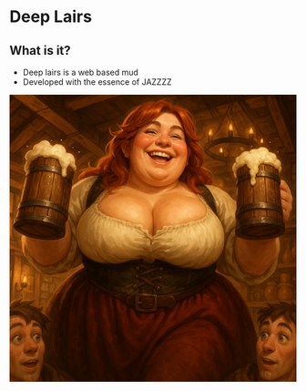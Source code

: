 # Deep Lairs

## What is it?

- Deep lairs is a web based mud
- Developed with the essence of JAZZZZ

![Drinks all round!](https://raw.githubusercontent.com/Github-Reneon/Deep-Lairs/refs/heads/master/drinks.webp)
